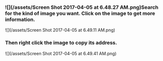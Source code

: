 ### ![](/assets/Screen Shot 2017-04-05 at 6.48.27 AM.png)Search for the kind of image you want. Click on the image to get more information.

![](/assets/Screen Shot 2017-04-05 at 6.49.11 AM.png)

### Then right click the image to copy its address.

![](/assets/Screen Shot 2017-04-05 at 6.49.41 AM.png)

